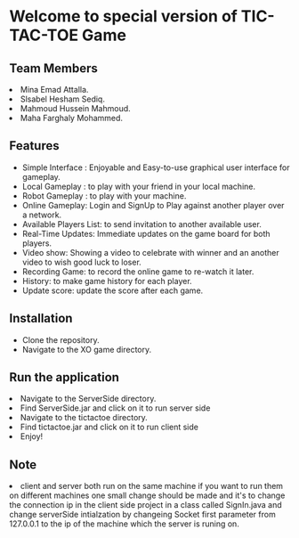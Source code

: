<h1>Welcome to special version of TIC-TAC-TOE Game</h1>


<h2>Team Members</h2>
  <li>Mina Emad Attalla.</li>
  <li>Slsabel Hesham Sediq.</li>
  <li>Mahmoud Hussein Mahmoud.</li>
  <li>Maha Farghaly Mohammed.</li>

<h2>Features</h2>
<ul>
  <li>Simple Interface : Enjoyable and Easy-to-use graphical user interface for gameplay.</li>
  <li>Local Gameplay : to play with your friend in your local machine.</li>
  <li>Robot Gameplay : to play with your machine.</li>
  <li>Online Gameplay: Login and SignUp to Play against another player over a network.</li>
  <li>Available Players List: to send invitation to another available user.</li>
  <li>Real-Time Updates: Immediate updates on the game board for both players.</li>
  <li>Video show: Showing a video to celebrate with winner and an another video to wish good luck to loser.</li>
  <li>Recording Game: to record the online game to re-watch it later.</li>
  <li>History: to make game history for each player.</li>
  <li>Update score: update the score after each game.</li>
</ul>
<h2>Installation</h2>
<ul>
  <li>Clone the repository.</li>
  <li>Navigate to the XO game directory.</li>
</ul>
<h2>Run the application</h2>
  <li>Navigate to the ServerSide directory.</li>
  <li>Find ServerSide.jar and click on it to run server side</li>
  <li>Navigate to the tictactoe directory.</li>
  <li>Find tictactoe.jar and click on it to run client side</li>
  <li>Enjoy!</li>
  <h2>Note</h2>
 <li>client and server both run on the same machine if you want to run them on different machines one small change should be made and it's to change the connection ip in the client side project in a class called SignIn.java and change serverSide intialzation by changeing Socket first parameter from 127.0.0.1 to the ip of the machine which the server is runing on.</li>
  


